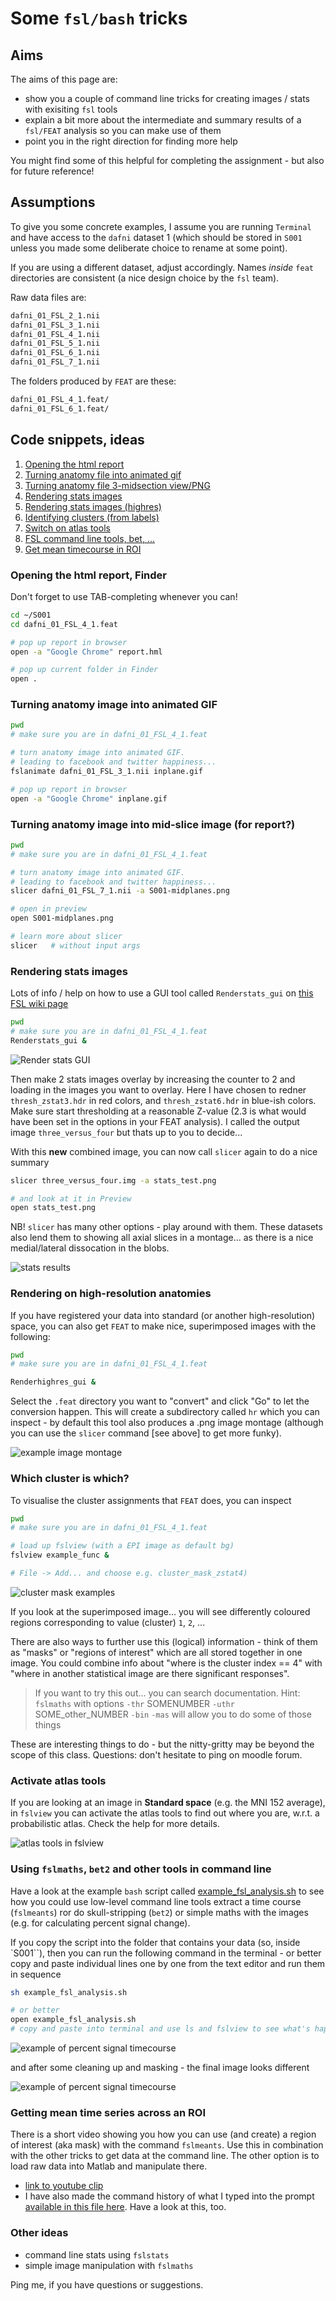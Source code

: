 # Some ``fsl/bash`` tricks

## Aims

The aims of this page are:

  - show you a couple of command line tricks for creating images / stats with exisiting ``fsl`` tools
  - explain a bit more about the intermediate and summary results of a ``fsl/FEAT`` analysis so you can make use of them
  - point you in the right direction for finding more help

You might find some of this helpful for completing the assignment - but also for future reference!

## Assumptions

To give you some concrete examples, I assume you are running ``Terminal`` and have access to the ``dafni`` dataset 1 (which should be stored in ``S001`` unless you made some deliberate choice to rename at some point).

If you are using a different dataset, adjust accordingly. Names *inside* ``feat`` directories are consistent (a nice design choice by the `fsl` team).

Raw data files are:

```bash
dafni_01_FSL_2_1.nii
dafni_01_FSL_3_1.nii
dafni_01_FSL_4_1.nii
dafni_01_FSL_5_1.nii		
dafni_01_FSL_6_1.nii		
dafni_01_FSL_7_1.nii
```

The folders produced by ``FEAT`` are these:

```bash
dafni_01_FSL_4_1.feat/
dafni_01_FSL_6_1.feat/
```

## Code snippets, ideas

1. [Opening the html report](#html_report)
2. [Turning anatomy file into animated gif](#anatomy_gif)
3. [Turning anatomy file 3-midsection view/PNG](#anatomy_midslice)
4. [Rendering stats images](#render_stats)
5. [Rendering stats images (highres)](#render_hires)
6. [Identifying clusters (from labels)](#cluster_id)
7. [Switch on atlas tools](#activate_atlas)
8. [FSL command line tools, bet, ...](#fsl_commandline)
9. [Get mean timecourse in ROI](#roi_mean)


### Opening the html report, Finder <a name="html_report"></a>

Don't forget to use TAB-completing whenever you can!

```bash
cd ~/S001
cd dafni_01_FSL_4_1.feat

# pop up report in browser
open -a "Google Chrome" report.hml

# pop up current folder in Finder
open .
```

### Turning anatomy image into animated GIF  <a name="anatomy_gif"></a>

```bash
pwd
# make sure you are in dafni_01_FSL_4_1.feat

# turn anatomy image into animated GIF.
# leading to facebook and twitter happiness...
fslanimate dafni_01_FSL_3_1.nii inplane.gif

# pop up report in browser
open -a "Google Chrome" inplane.gif
```

### Turning anatomy image into mid-slice image (for report?) <a name="anatomy_midslice"></a>

```bash
pwd
# make sure you are in dafni_01_FSL_4_1.feat

# turn anatomy image into animated GIF.
# leading to facebook and twitter happiness...
slicer dafni_01_FSL_7_1.nii -a S001-midplanes.png

# open in preview
open S001-midplanes.png

# learn more about slicer
slicer   # without input args
```

### Rendering stats images <a name="render_stats"></a>

Lots of info / help on how to use a GUI tool called ``Renderstats_gui`` on [this FSL wiki page](https://fsl.fmrib.ox.ac.uk/fsl/fslwiki/Miscvis?highlight=%28%5CbCategoryOther%5Cb%29)

```bash
pwd
# make sure you are in dafni_01_FSL_4_1.feat
Renderstats_gui &
```

![Render stats GUI](Renderstats_gui.png)

Then make 2 stats images overlay by increasing the counter to 2 and loading in the images you want to overlay. Here I have chosen to redner ``thresh_zstat3.hdr`` in red colors, and ``thresh_zstat6.hdr`` in blue-ish colors. Make sure start thresholding at a reasonable Z-value (2.3 is what would have been set in the options in your FEAT analysis). I called the output image ``three_versus_four`` but thats up to you to decide...

With this **new** combined image, you can now call ``slicer`` again to do a nice summary

```bash
slicer three_versus_four.img -a stats_test.png

# and look at it in Preview
open stats_test.png
```

NB! ``slicer`` has many other options - play around with them. These datasets also lend them to showing all axial slices in a montage... as there is a nice medial/lateral dissocation in the blobs.

![stats results](stats_test.png)

### Rendering on high-resolution anatomies  <a name="render_hires"></a>

If you have registered your data into standard (or another high-resolution) space, you can also get ``FEAT`` to make nice, superimposed images with the following:

```bash
pwd
# make sure you are in dafni_01_FSL_4_1.feat

Renderhighres_gui &
```

Select the ``.feat`` directory you want to "convert" and click "Go" to let the conversion happen. This will create a subdirectory called ``hr`` which you can inspect - by default this tool also produces a .png image montage (although you can use the ``slicer`` command [see above] to get more funky).

![example image montage](rendered_thresh_zfstat1.png)


### Which cluster is which? <a name="cluster_id"></a>

To visualise the cluster assignments that ``FEAT`` does, you can inspect

```bash
pwd
# make sure you are in dafni_01_FSL_4_1.feat

# load up fslview (with a EPI image as default bg)
fslview example_func &

# File -> Add... and choose e.g. cluster_mask_zstat4)
```

![cluster mask examples](cluster_mask_screenshot.png)

If you look at the superimposed image... you will see differently coloured regions corresponding to value (cluster) ``1``, ``2``, ...

There are also ways to further use this (logical) information - think of them as "masks" or "regions of interest" which are all stored together in one image. You could combine info about "where is the cluster index == 4" with "where in another statistical image are there significant responses".

>If you want to try this out... you can search documentation. Hint:
> ``fslmaths`` with options
>  ``-thr`` SOMENUMBER
>  ``-uthr`` SOME_other_NUMBER
>  ``-bin``
>  ``-mas``
> will allow you to do some of those things

These are interesting things to do - but the nitty-gritty may be beyond the scope of this class. Questions: don't hesitate to ping on moodle forum.

### Activate atlas tools <a name="activate_atlas"></a>

If you are looking at an image in **Standard space** (e.g. the MNI 152 average), in ``fslview`` you can activate the atlas tools to find out where you are, w.r.t. a probabilistic atlas. Check the help for more details.

![atlas tools in fslview](atlas_tools.png)

### Using ``fslmaths``, ``bet2`` and other tools in command line <a name="fsl_commandline"></a>

Have a look at the example ``bash`` script called [example_fsl_analysis.sh](example_fsl_analysis.sh) to see how you could use low-level command line tools extract a time course (``fslmeants``) ror do skull-stripping (``bet2``) or simple maths with the images (e.g. for calculating percent signal change).

If you copy the script into the folder that contains your data (so, inside `S001``), then you can run the following command in the terminal - or better copy and paste individual lines one by one from the text editor and run them in sequence

```bash
sh example_fsl_analysis.sh

# or better
open example_fsl_analysis.sh
# copy and paste into terminal and use ls and fslview to see what's happening
```


![example of percent signal timecourse](noisy_around_skull.png)

and after some cleaning up and masking - the final image looks different

![example of percent signal timecourse](masked_skull.png)

### Getting mean time series across an ROI <a name="roi_mean"></a>

There is a short video showing you how you can use (and create) a region of interest (aka mask) with the command ``fslmeants``. Use this in combination with the other tricks to get data at the command line. The other option is to load raw data into Matlab and manipulate there.

- [link to youtube clip](http://www.youtube.com/watch?v=wgNhsE1yM_E)
- I have also made the command history of what I typed into the prompt [available in this file here](command_history). Have a look at this, too.

### Other ideas

- command line stats using ``fslstats``
- simple image manipulation with ``fslmaths``

Ping me, if you have questions or suggestions.
